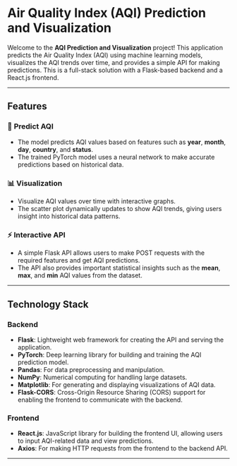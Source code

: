 # Air Quality Index (AQI) Prediction and Visualization

Welcome to the **AQI Prediction and Visualization** project! This application predicts the Air Quality Index (AQI) using machine learning models, visualizes the AQI trends over time, and provides a simple API for making predictions. This is a full-stack solution with a Flask-based backend and a React.js frontend.

---

## Features

### 🌱 **Predict AQI**
- The model predicts AQI values based on features such as **year**, **month**, **day**, **country**, and **status**.
- The trained PyTorch model uses a neural network to make accurate predictions based on historical data.

### 📊 **Visualization**
- Visualize AQI values over time with interactive graphs.
- The scatter plot dynamically updates to show AQI trends, giving users insight into historical data patterns.

### ⚡ **Interactive API**
- A simple Flask API allows users to make POST requests with the required features and get AQI predictions.
- The API also provides important statistical insights such as the **mean**, **max**, and **min** AQI values from the dataset.

---

## Technology Stack

### Backend
- **Flask**: Lightweight web framework for creating the API and serving the application.
- **PyTorch**: Deep learning library for building and training the AQI prediction model.
- **Pandas**: For data preprocessing and manipulation.
- **NumPy**: Numerical computing for handling large datasets.
- **Matplotlib**: For generating and displaying visualizations of AQI data.
- **Flask-CORS**: Cross-Origin Resource Sharing (CORS) support for enabling the frontend to communicate with the backend.

### Frontend
- **React.js**: JavaScript library for building the frontend UI, allowing users to input AQI-related data and view predictions.
- **Axios**: For making HTTP requests from the frontend to the backend API.

---
